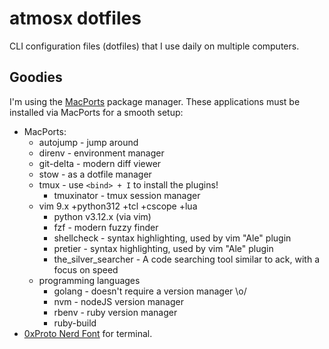 # atmosx dotfiles

CLI configuration files (dotfiles) that I use daily on multiple computers.

## Goodies

I'm using the [MacPorts](https://www.macports.org/) package manager. These applications must be installed via MacPorts for a smooth setup:

- MacPorts:
    - autojump - jump around
    - direnv - environment manager
    - git-delta - modern diff viewer
    - stow - as a dotfile manager
    - tmux - use `<bind> + I` to install the plugins!
        - tmuxinator - tmux session manager
    - vim 9.x +python312 +tcl +cscope +lua 
        - python v3.12.x (via vim)
        - fzf - modern fuzzy finder
        - shellcheck - syntax highlighting, used by vim "Ale" plugin
        - pretier  - syntax highlighting, used by vim "Ale" plugin
        - the_silver_searcher - A code searching tool similar to ack, with a focus on speed
    - programming languages
        - golang - doesn't require a version manager \o/
        - nvm - nodeJS version manager
        - rbenv - ruby version manager
        - ruby-build
- [0xProto Nerd Font](https://www.nerdfonts.com/font-downloads) for terminal.
